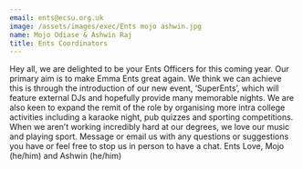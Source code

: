 ```yaml
---
email: ents@ecsu.org.uk
image: /assets/images/exec/Ents mojo ashwin.jpg
name: Mojo Odiase & Ashwin Raj
title: Ents Coordinators
---
```


Hey all, we are delighted to be your Ents Officers for this coming year. Our primary aim is to make Emma Ents great again.
We think we can achieve this is through the introduction of our new event, ‘SuperEnts’, which will feature external DJs and hopefully provide many memorable nights.
We are also keen to expand the remit of the role by organising more intra college activities including a karaoke night, pub quizzes and sporting competitions.
When we aren’t working incredibly hard at our degrees, we love our music and playing sport.
Message or email us with any questions or suggestions you have or feel free to stop us in person to have a chat.
Ents Love, Mojo (he/him) and Ashwin (he/him)